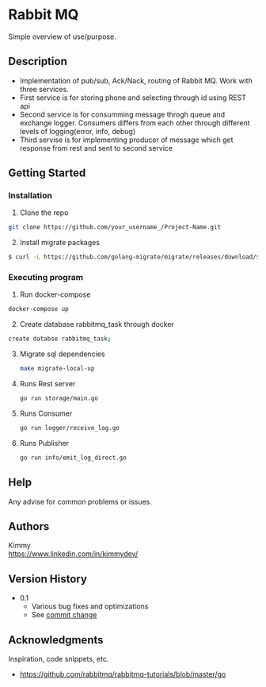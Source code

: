 # Rabbit MQ

Simple overview of use/purpose.

## Description

*  Implementation of pub/sub, Ack/Nack, routing of Rabbit MQ. Work with three services. 
*  First service is for storing phone and selecting through id using REST api
*  Second service is for consumming message throgh queue and exchange logger. Consumers differs from each other through different levels of logging(error, info, debug)
*  Third servise is for implementing producer of message which get response from rest and sent to second service 

## Getting Started


### Installation


1.  Clone the repo
   ```sh
   git clone https://github.com/your_username_/Project-Name.git
   ```
2. Install migrate packages
```bash
$ curl -L https://github.com/golang-migrate/migrate/releases/download/$version/migrate.$platform-amd64.tar.gz | tar xvz
```

### Executing program

1. Run docker-compose 
  ```sh
  docker-compose up
   ```

2. Create database rabbitmq_task through docker
  ```sh
  create databse rabbitmq_task;
   ```
   
3. Migrate sql dependencies
   ```bash
   make migrate-local-up
   ```
4. Runs Rest server
   ```bash
   go run storage/main.go
   ```
5. Runs Consumer
   ```bash
   go run logger/receive_log.go
   ```
6. Runs Publisher
   ```bash
   go run info/emit_log_direct.go
   ```
   

## Help

Any advise for common problems or issues.


## Authors

Kimmy   
https://www.linkedin.com/in/kimmydev/

## Version History

* 0.1
    * Various bug fixes and optimizations
    * See [commit change]() 

## Acknowledgments

Inspiration, code snippets, etc.
*  https://github.com/rabbitmq/rabbitmq-tutorials/blob/master/go

